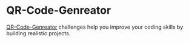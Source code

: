 # QR-Code-Genreator

[QR-Code-Genreator](https://ibb.co/9922Kg5) challenges help you improve your coding skills by building realistic projects.
